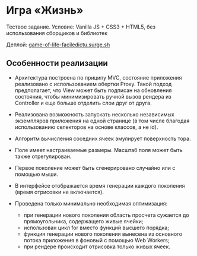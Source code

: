 # Игра «Жизнь»

Тествое задание. Условие: Vanilla JS + CSS3 + HTML5, без использования сборщиков и библиотек

Деплой: [game-of-life-faciledictu.surge.sh](https://game-of-life-faciledictu.surge.sh)

## Особенности реализации

* Архитектура построена по приципу MVC, состояние приложения реализовано с использованием обертки Proxy. Такой подход предполагает, что View может быть подписан на обновления состояния, чтобы минимизировать ручной вызов рендера из Controller и еще больше отделить слои друг от друга.

* Реализована возможность запускать несколько независимых экземпляров приложения на одной странице (в том числе благодая использованию селекторов на основе классов, а не id).

* Алгоритм вычисления соседних ячеек эмулирует поверхность тора.

* Поле имеет настраиваемые размеры. Масштаб поля может быть также отрегулирован.

* Первое поколение может быть сгенерировано случайно или с помощью мыши.

* В интерфейсе отображается время генерации каждого поколения (время отрисовки не включается).

* Проведена только минимально необходимая оптимизация:
  * при генерации нового поколения область просчета сужается до прямоугольника, содержащего живые ячейки;
  * использован цикл for вместо функций высшего порядка;
  * функция генерации нового поколения вынесена из основного потока приложения в фоновый с помощью Web Workers;
  * при рендере происходит отрисовка только живых ячеек.
